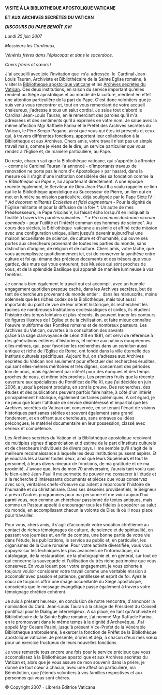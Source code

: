 **VISITE À LA BIBLIOTHEQUE APOSTOLIQUE VATICANE**

**ET AUX ARCHIVES SECRÈTES DU VATICAN**

***DISCOURS DU PAPE BENOÎT XVI***

*Lundi 25 juin 2007*

*Messieurs les Cardinaux,*

*Vénérés frères dans l'épiscopat et dans le sacerdoce,*

*Chers frères et sœurs !*

J'ai accueilli avec joie l'invitation que  m'a  adressée  le  Cardinal Jean-Louis Tauran, Archiviste et Bibliothécaire de la Sainte Eglise romaine, à visiter la [Bibliothèque apostolique vaticane](http://www.vaticanlibrary.va/) et les [Archives secrètes du Vatican](http://asv.vatican.va/home_fr.htm). Ces deux institutions, en raison du service important qu'elles rendent au Siège apostolique et au monde de la culture, méritent en effet une attention particulière de la part du Pape. C'est donc volontiers que je suis venu vous rencontrer et, tout en vous remerciant de votre accueil chaleureux, j'adresse à tous un salut cordial. Je salue tout d'abord le Cardinal Jean-Louis Tauran, en le remerciant des paroles qu'il m'a adressées et des sentiments qu'il a exprimés en votre nom. Je salue avec la même affection Mgr Raffaele Farina et le Préfet des Archives secrètes du Vatican, le Père Sergio Pagano, ainsi que vous qui êtes ici présents et ceux qui, à travers différentes fonctions, apportent leur collaboration à la Bibliothèque et aux Archives. Chers amis, votre travail n'est pas un simple travail mais, comme je viens de le dire, un service particulier que vous rendez à l'Eglise et, de manière particulière, au Pape.

Du reste, chacun sait que la Bibliothèque vaticane, qui s'apprête à affronter - comme le Cardinal Tauran l'a annoncé - d'importants travaux de rénovation ne porte pas le nom d'« Apostolique » par hasard, dans la mesure où il s'agit d'une institution considérée dès sa fondation comme la « *Bibliothèque du Pape* », lui appartenant directement. A une époque récente également, le Serviteur de Dieu Jean-Paul II a voulu rappeler ce lien qui lie la Bibliothèque apostolique au Successeur de Pierre, un lien qui en met en lumière sa mission particulière, déjà soulignée par le Pape Sixte IV :  " *Ad decorem militantis Ecclesiae et fidei augmentum* - Pour la dignité de l'Eglise militante et pour la diffusion de la foi« *. Un autre de mes Prédécesseurs, le Pape Nicolas V, lui faisait écho lorsqu'il en indiquait la finalité à travers les paroles suivantes :  * » *Pro communi doctorum virorum commodo* - pour l'utilité et l'intérêt commun des hommes de science". Au cours des siècles, la Bibliothèque  vaticane a assimilé et affiné cette mission avec une configuration unique, allant jusqu'à devenir aujourd'hui une maison accueillante de science, de culture et d'humanité, qui ouvre ses portes aux chercheurs provenant de toutes les parties du monde, sans distinction d'origine, de religion et de culture. Chers amis, votre tâche, que vous accomplissez quotidiennement ici, est de conserver la synthèse entre culture et foi qui émane des précieux documents et des trésors que vous gardez, des murs qui vous entourent, des Musées qui sont proches de vous, et de la splendide Basilique qui apparaît de manière lumineuse à vos fenêtres.

Je connais bien également le travail qui est accompli, avec un humble engagement quotidien presque caché, dans les Archives secrètes, but de tant de chercheurs provenant du monde entier :  dans les manuscrits, moins solennels que les riches codex de la Bibliothèque, mais tout aussi importants du point de vue de leur intérêt historique, ils recherchent les racines de nombreuses Institutions ecclésiastiques et civiles, ils étudient l'histoire des temps lointains et plus récents, ils peuvent tracer les contours de figures illustres de l'Eglise et de la civilisation, et faire mieux connaître l'œuvre multiforme des Pontifes romains et de nombreux pasteurs. Les Archives du Vatican, ouvertes à la consultation des savants grâce à la sage clairvoyance de Léon XIII en 1881, ont servi de référence à des générations entières d'historiens, et même aux nations européennes elles-mêmes, qui, pour favoriser les recherches dans un *scrinium* aussi antique et riche de l'Eglise de Rome, ont fondé dans la ville éternelle des Instituts culturels spécifiques. Aujourd'hui, on s'adresse aux Archives secrètes du Vatican non seulement pour effectuer des recherches érudites, qui sont elles-mêmes méritoires et très dignes, concernant des périodes loin de nous, mais également par intérêt pour des époques et des temps proches de nous, et même très proches. Les premiers fruits que la récente ouverture aux spécialistes du Pontificat de Pie XI, que j'ai décidée en juin 2006, a jusqu'à présent produits, en sont la preuve. Des recherches, des études et des publications peuvent parfois faire naître, à côté d'un intérêt principalement historique, également certaines polémiques. A cet égard, je ne peux que louer l'attitude de service désintéressé et impartial que les Archives secrètes du Vatican ont conservée, en se tenant l'écart de visions historiques partisanes stériles et souvent également sans grand fondement, et en offrant aux chercheurs, sans entraves ou idées préconçues, le matériel documentaire en leur possession, classé avec sérieux et compétence.

Les Archives secrètes du Vatican et la Bibliothèque apostolique reçoivent de multiples signes d'appréciation et d'estime de la part d'Instituts culturels et de chercheurs individuels de divers pays. Il me semble qu'il s'agit de la meilleure reconnaissance à laquelle les deux Institutions puissent aspirer. Et je voudrais les assurer toutes deux, ainsi que leurs Supérieurs et tout le personnel, à leurs divers niveaux de fonctions, de ma gratitude et de ma proximité. J'avoue que, lors de mon 70 anniversaire, j'aurais tant voulu que le bien-aimé Jean-Paul II me permette de pouvoir me consacrer à l'étude et à la recherche d'intéressants documents et pièces que vous conservez avec soin, véritables chefs-d'oeuvre qui aident à reparcourir l'histoire de l'humanité et du christianisme. Dans ses desseins providentiels, le Seigneur a prévu d'autres programmes pour ma personne et me voici aujourd'hui parmi vous, non comme un chercheur passionné de textes antiques, mais comme un Pasteur appelé à encourager tous les fidèles à coopérer au salut du monde, en accomplissant chacun la volonté de Dieu là où Il nous place pour travailler.

Pour vous, chers amis, il s'agit d'accomplir votre vocation chrétienne au contact de riches témoignages de culture, de science et de spiritualité, en passant vos journées et, en fin de compte, une bonne partie de votre vie dans l'étude, les publications, le service au public et, en particulier, les organismes de la Curie romaine. Pour votre activité diversifiée, vous vous appuyez sur les techniques les plus avancées de l'informatique, du catalogage, de la restauration, de la photographie et, en général, sur tout ce qui concerne la sauvegarde et l'utilisation du très riche patrimoine que vous conservez. En vous louant pour votre engagement, je vous exhorte à toujours vouloir considérer votre travail comme une véritable mission à accomplir avec passion et patience, gentillesse et esprit de foi. Ayez le souci de toujours offrir une image accueillante du Siège apostolique, conscients que le message évangélique passe également à travers votre témoignage chrétien cohérent.

Je suis à présent heureux, en conclusion de notre rencontre, d'annoncer la nomination du Card. Jean-Louis Tauran à la charge de Président du Conseil pontifical pour le Dialogue interreligieux. A sa place, en tant qu'Archiviste et Bibliothécaire de la Sainte Eglise romaine, j'ai nommé Mgr Raffaele Farina, en le promouvant dans le même temps à la dignité d'Archevêque. J'ai appelé Mgr Cesare Pasini, jusqu'à présent Vice-Préfet de la Vénérable Bibliothèque ambrosienne, à exercer la fonction de Préfet de la Bibliothèque apostolique vaticane. Je présente, d'ores et déjà, à chacun d'eux mes vœux pour un exercice fructueux de leurs nouvelles fonctions.

Je vous remercie tous encore une fois pour le service précieux que vous accomplissez à la Bibliothèque apostolique et aux Archives secrètes du Vatican et, alors que je vous assure de mon souvenir dans la prière, je donne de tout cœur à chacun, avec une affection particulière, ma Bénédiction, que j'étends volontiers à vos familles respectives et aux personnes qui vous sont chères.

© Copyright 2007 - Libreria Editrice Vaticana